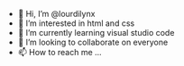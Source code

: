- 👋 Hi, I’m @lourdilynx
- 👀 I’m interested in html and css
- 🌱 I’m currently learning visual studio code
- 💞️ I’m looking to collaborate on everyone
- 📫 How to reach me ...

<!---
lourdilynx/lourdilynx is a ✨ special ✨ repository because its `README.md` (this file) appears on your GitHub profile.
You can click the Preview link to take a look at your changes.
--->
